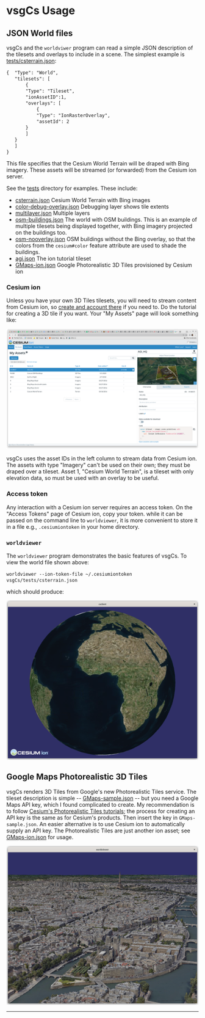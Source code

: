 # vsgCs Usage

## JSON World files

vsgCs and the `worldviwer` program can read a simple JSON description
of the tilesets and overlays to include in a scene. The simplest example is [tests/csterrain.json](tests/csterrain.json):

```
{  "Type": "World",
   "tilesets": [
       {
       "Type": "Tileset",
       "ionAssetID":1,
       "overlays": [
           {
           "Type": "IonRasterOverlay",
           "assetId": 2
       }
       ]
   }
   ]
} 
```

This file specifies that the Cesium World Terrain will be draped with
Bing imagery. These assets will be streamed (or forwarded) from the
Cesium ion server.

See the
[tests](tests) directory for examples. These include:

* [csterrain.json](tests/csterrain.json) Cesium World Terrain with
  Bing images
* [color-debug-overlay.json](tests/color-debug-overlay.json) Debugging
  layer shows tile extents
* [multilayer.json](tests/multilayer.json) Multiple layers
* [osm-buildings.json](tests/osm-buildings.json) The world with OSM
  buildings. This is an example of multiple tilesets being displayed
  together, with Bing imagery projected on the buildings too.
* [osm-nooverlay.json](tests/osm-buildings.json) OSM buildings without
  the Bing overlay, so that the colors from the `cesium#color` feature
  attribute are used to shade the buildings.
* [agi.json](tests/agi.json) The ion tutorial tileset
* [GMaps-ion.json](tests/GMaps-ion.json) Google Photorealistic 3D Tiles provisioned by Cesium ion


### Cesium ion

Unless you have your own 3D Tiles tilesets, you will need to stream
content from Cesium ion, so [create and account there](https://ion.cesium.com/signup/)
if you need to. Do the tutorial for creating a 3D tile if you want. Your "My Assets" page will look
something like:

<img src="doc/img/my_assets.png" alt="My Assets">

vsgCs uses the asset IDs in the left column to stream data from Cesium
ion. The assets with type "Imagery" can't be used on their own; they
must be draped over a tileset. Asset 1, "Cesium World Terrain", is
a tileset with only elevation data, so must be used with an overlay to
be useful.

### Access token

Any interaction with a Cesium ion server requires an access token. On
the "Access Tokens" page of Cesium ion, copy your token. while it can
be passed on the command line to `worldviewer`, it is more convenient to
store it in a file e.g., `.cesiumiontoken` in your home directory.

### `worldviewer`

The `worldviewer` program demonstrates the basic features of vsgCs. To
view the world file shown above:

```
worldviewer --ion-token-file ~/.cesiumiontoken vsgCs/tests/csterrain.json
```

which should produce:

<img src="doc/img/world.png" alt="the world">


## Google Maps Photorealistic 3D Tiles

vsgCs renders 3D Tiles from Google's new Photorealistic Tiles
service. The tileset description is simple --
[GMaps-sample.json](tests/GMaps-sample.json) -- but you need a Google
Maps API key, which I found complicated to create. My recommendation
is to follow [Cesium's Photorealistic Tiles
tutorials](https://cesium.com/learn/photorealistic-3d-tiles-learn/);
the process for creating an API key is the same as for Cesium's
products. Then insert the key in `GMaps-sample.json`. An easier
alternative is to use Cesium ion to automatically supply an API
key. The Photorealistic Tiles are just another ion asset; see [GMaps-ion.json](tests/GMaps-ion.json)
for usage.

<img src="doc/img/gmaps.png" alt="Google Photorealistic 3D Tiles">


---

